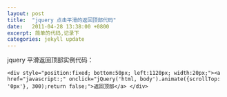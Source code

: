 ```yaml
---
layout: post
title:  "jquery 点击平滑的返回顶部代码"
date:   2011-04-28 13:38:00 +0800
excerpt: 简单的代码,记录下
categories: jekyll update
---   
```

<!--markdown-->jquery 平滑返回顶部实例代码：

    <div style="position:fixed; bottom:50px; left:1120px; width:20px;"><a href="javascript:;" onclick="jQuery('html, body').animate({scrollTop: '0px'}, 300);return false;">返回顶部</a> </div>
